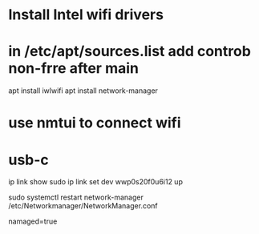 # Install Intel wifi drivers
# in /etc/apt/sources.list add controb non-frre after main

apt install iwlwifi
apt install network-manager

# use nmtui to connect wifi

# usb-c 

ip link show
sudo ip link set dev wwp0s20f0u6i12 up

sudo systemctl restart  network-manager
/etc/Networkmanager/NetworkManager.conf

namaged=true
